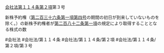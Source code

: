[会社法第１１４条第２項](会社法＿＿＿＿第１１４条第２項)第３号

新株予約権（[第二百三十六条第一項第四号](会社法＿＿＿＿第２３６条第１項第４号)の期間の初日が到来していないものを除く。）の新株予約権者が[第二百八十二条第一項](会社法＿＿＿＿第２８２条第１項)の規定により取得することとなる株式の数


#会社法
#会社法/第１１４条
#会社法/第１１４条/第２項
#会社法/第１１４条/第２項/第３号
